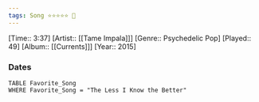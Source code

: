 ```yaml
---
tags: Song ⭐⭐⭐⭐⭐ 💛
---
```

[Time:: 3:37]
[Artist:: [[Tame Impala]]]
[Genre:: Psychedelic Pop]
[Played:: 49]
[Album:: [[Currents]]]
[Year:: 2015]
### Dates
````dataview
TABLE Favorite_Song
WHERE Favorite_Song = "The Less I Know the Better"
````